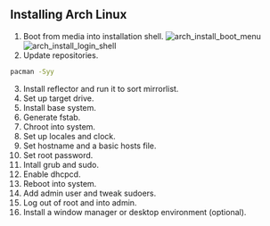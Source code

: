 ## Installing Arch Linux

1. Boot from media into installation shell.
![arch_install_boot_menu](https://quixotictendencies.github.com/quix-arch/arch_install_boot_menu.png)
![arch_install_login_shell](https://quixotictendencies.github.com/quix-arch/arch_install_login_shell.png)
2. Update repositories.
```bash
pacman -Syy
```
3. Install reflector and run it to sort mirrorlist.
4. Set up target drive.
5. Install base system.
6. Generate fstab.
7. Chroot into system.
8. Set up locales and clock.
9. Set hostname and a basic hosts file.
10. Set root password.
11. Intall grub and sudo.
12. Enable dhcpcd.
13. Reboot into system.
14. Add admin user and tweak sudoers.
15. Log out of root and into admin.
16. Install a window manager or desktop environment (optional).
